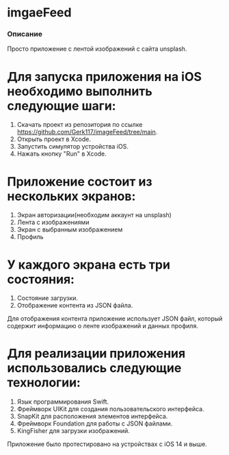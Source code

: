 # imgaeFeed
### Описание
Просто приложение с лентой изображений с сайта unsplash.


# Для запуска приложения на iOS необходимо выполнить следующие шаги:
1. Скачать проект из репозитория по ссылке https://github.com/Gerk117/imageFeed/tree/main.
2. Открыть проект в Xcode. 
3. Запустить симулятор устройства iOS. 
4. Нажать кнопку "Run" в Xcode. 
# Приложение состоит из нескольких экранов: 
1. Экран авторизации(необходим аккаунт на unsplash)
2. Лента с изображениями
3. Экран с выбранным изображением
4. Профиль 
# У каждого экрана есть три состояния: 
1. Состояние загрузки. 
2. Отображение контента из JSON файла.

Для отображения контента приложение использует JSON файл, который содержит информацию о ленте изображений и данных профиля. 
# Для реализации приложения использовались следующие технологии: 
1. Язык программирования Swift.
2. Фреймворк UIKit для создания пользовательского интерфейса. 
3. SnapKit для расположения элементов интерфейса. 
4. Фреймворк Foundation для работы с JSON файлами.
5. KingFisher для загрузки изображений.
 
Приложение было протестировано на устройствах с iOS 14 и выше.
